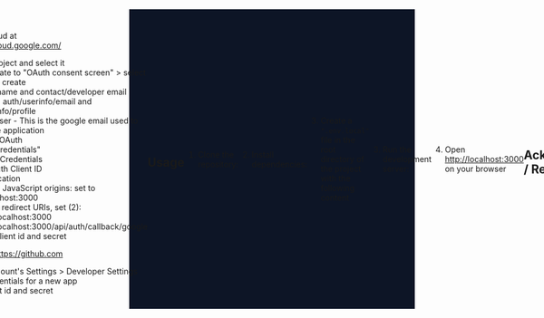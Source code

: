 



<div style="background-color: #0D1526; display: flex; justify-content: center; align-items: center; padding: 10px; margin-bottom: 10px">
  <p align="center">
    <img src="./public/cs-logo-003.png" width="50" alt="logo">

  </p>
  <p align="center">
    <img src="https://img.shields.io/badge/next.js-13.3.1-orange" alt="next.js-version">
    <img src="https://img.shields.io/badge/next--auth-^4.22.1-green" alt="next-auth-version">
    <img src="https://img.shields.io/badge/react-18.2.0-blue" alt="react-version">
  </p>

# Next.js 13 - OAuth with Google and GitHub
A simple implementation of OAuth authentication on Next.js 13. 
Login with either Google or Github and get the user session data.

## API Credentials
The app uses Google and Github as OAuth providers.
1. Setup Google Cloud at https://console.cloud.google.com/
    * Create new project and select it
    * Search / navigate to "OAuth consent screen" > select "External" and create
      * Input app name and contact/developer email
      * Scope:Add auth/userinfo/email and auth/userinfo/profile
      * Add Test user - This is the google email used to login to the application
      * Done with OAuth
    * Navigate to "Credentials"
      * + Create Credentials
      * Select OAuth Client ID 
      * Web Application
      * Authorized JavaScript origins: set to http://localhost:3000
      * Authorizes redirect URIs, set (2):
        * http://localhost:3000
        * http://localhost:3000/api/auth/callback/google
      * Copy the client id and secret

2. Setup GitHub at https://github.com
   * Go to your account's Settings > Developer Settings
   * Generate credentials for a new app
   * Copy the client id and secret


## Usage
1. Clone the repository:
```bash
git clone https://github.com/yourusername/your-repo-name.git
```
2. Install dependencies:

```bash
npm install
# or
yarn
```

3. Create a `".env.local"` file in the root directory of the project with the following content
```
NEXTAUTH_URL=http://localhost:3000

GOOGLE_CLIENT_ID=google_ID_for_your_app_goes_here
GOOGLE_CLIENT_SECRET=google_secret_for_your_app_goes_here

GITHUB_CLIENT_ID=github_ID_for_your_app_goes_here
GITHUB_CLIENT_SECRET=github_secret_for_your_app_goes_here
```

3. Run the development server:

```bash
npm run dev
# or
yarn dev
```

4. Open [http://localhost:3000](http://localhost:3000) on your browser


## Acknowledgments / References
  * [Next.js 13 Google Login (NextAuth V4 / TypeScript Tutorial) by Cooper Codes](https://www.youtube.com/watch?v=6lCXM11Tgyg) - Thank you!
  * https://next-auth.js.org/configuration/initialization#route-handlers-app
  * https://console.cloud.google.com/
  * https://github.com/settings/developers

***
## Repo Info
![GitHub repo file count](https://img.shields.io/github/directory-file-count/code-serg/oauth-next)
![GitHub repo size](https://img.shields.io/github/repo-size/code-serg/oauth-next)
![GitHub last commit](https://img.shields.io/github/last-commit/code-serg/oauth-next)


